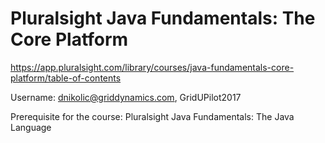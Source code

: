 # Pluralsight Java Fundamentals: The Core Platform

https://app.pluralsight.com/library/courses/java-fundamentals-core-platform/table-of-contents

Username: dnikolic@griddynamics.com, GridUPilot2017

Prerequisite for the course: Pluralsight Java Fundamentals: The Java Language